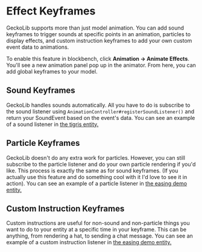 # Effect Keyframes
GeckoLib supports more than just model animation. You can add sound keyframes to trigger sounds at specific points in an animation, particles to display effects, and custom instruction keyframes to add your own custom event data to animations.

To enable this feature in blockbench, click **Animation -> Animate Effects**. You'll see a new animation panel pop up in the animator. From here, you can add global keyframes to your model.

## Sound Keyframes
GeckoLib handles sounds automatically. All you have to do is subscribe to the sound listener using `AnimationController#registerSoundListener()` and return your SoundEvent based on the event's data. You can see an example of a sound listener in [the tigris entity.](https://github.com/bernie-g/geckolib/blob/1.15/src/main/java/software/bernie/geckolib/example/entity/TigrisEntity.java#L52)

## Particle Keyframes 
GeckoLib doesn't do any extra work for particles. However, you can still subscribe to the particle listener and do your own particle rendering if you'd like. This process is exactly the same as for sound keyframes. (If you actually use this feature and do something cool with it I'd love to see it in action). You can see an example of a particle listener in [the easing demo entity.](https://github.com/bernie-g/geckolib/blob/develop/src/main/java/software/bernie/geckolib/example/entity/EasingDemoEntity.java#L36)

## Custom Instruction Keyframes
Custom instructions are useful for non-sound and non-particle things you want to do to your entity at a specific time in your keyframe. This can be anything, from rendering a hat, to sending a chat message. You can see an example of a custom instruction listener in [the easing demo entity.](https://github.com/bernie-g/geckolib/blob/develop/src/main/java/software/bernie/geckolib/example/entity/EasingDemoEntity.java#L37)
